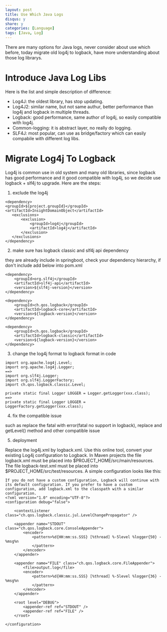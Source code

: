 ```yaml
---
layout: post
title: Use Which Java Logs
disqus: y
share: y
categories: [Language]
tags: [Java, Log]
---
```


There are many options for Java logs, never consider about use which before, today migrate old log4j to logback, have more understanding about those log librarys.

# Introduce Java Log Libs
Here is the list and simple description of difference:
+ Log4J: the oldest library, has stop updating.
+ Log4J2: similar name, but not same authur, better performance than log4j and logback in multiple threads.
+ Logback: good performance, same author of log4j, so easily compatible with log4j.
+ Common-logging: it is abstract layer, no really do logging.
+ SLF4J: most popular, can use as bridge/factory which can easily compabile with different log libs.

# Migrate Log4j To Logback
Log4j is common use in old system and many old libraries, since logback has good performance and it good compatible with log4j, so we decide use logback + slf4j to upgrade. Here are the steps:

1. exclude the log4j
```
<dependency>
<groupId>${project.groupId}</groupId>
<artifactId>InsightDomainObject</artifactId>
   <exclusions>
       <exclusion>
           <groupId>log4j</groupId>
           <artifactId>log4j</artifactId>
       </exclusion>
   </exclusions>
</dependency>
```
 
2. make sure has logback classic and slf4j api dependency 

they are already include in springboot, check your dependency hierarchy, if don't include add below into pom.xml
```
<dependency>
    <groupId>org.slf4j</groupId>
    <artifactId>slf4j-api</artifactId>
    <version>${slf4j-version}</version>
</dependency>

<dependency>
    <groupId>ch.qos.logback</groupId>
    <artifactId>logback-core</artifactId>
    <version>${logback-version}</version>
</dependency>

<dependency>
    <groupId>ch.qos.logback</groupId>
    <artifactId>logback-classic</artifactId>
    <version>${logback-version}</version>
</dependency>
```
 
3. change the log4j format to logback format in code
```
import org.apache.log4j.Level;
import org.apache.log4j.Logger;
==>
import org.slf4j.Logger;
import org.slf4j.LoggerFactory;
import ch.qos.logback.classic.Level;
 
private static final Logger LOGGER = Logger.getLogger(xxx.class);
==>
private static final Logger LOGGER = LoggerFactory.getLogger(xxx.class);
```
 
4. fix the compatible issue

such as replace the fatal with error(fatal no support in logback), replace and getLevel() method and other compatible issue
 
5. deployment

Replace the log4j.xml by logback.xml. Use this online tool, convert your existing Log4j configuration to Logback. In Maven projects the file logback.xml must be placed into $PROJECT_HOME/src/main/resources. The file logback-test.xml must be placed into $PROJECT_HOME/src/test/resources. A simple configuration looks like this: 
```
If you do not have a custom configuration, Logback will continue with its default configuration. If you prefer to have a custom configuration, add logback.xml to the classpath with a similar configuration.
<?xml version="1.0" encoding="UTF-8"?>
<configuration debug="false">

    <contextListener class="ch.qos.logback.classic.jul.LevelChangePropagator" />

    <appender name="STDOUT" class="ch.qos.logback.core.ConsoleAppender">
        <encoder>
            <pattern>%d{HH:mm:ss.SSS} [%thread] %-5level %logger{50} - %msg%n
            </pattern>
        </encoder>
    </appender>

    <appender name="FILE" class="ch.qos.logback.core.FileAppender">
        <file>output.log</file>
        <encoder>
            <pattern>%d{HH:mm:ss.SSS} [%thread] %-5level %logger{36} - %msg%n
            </pattern>
        </encoder>
    </appender>

    <root level="DEBUG">
        <appender-ref ref="STDOUT" />
        <appender-ref ref="FILE" />
    </root>

</configuration>
```
